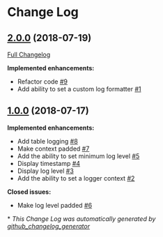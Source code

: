 # Change Log

## [2.0.0](https://github.com/kaishiyoku/js-simple-logger/tree/2.0.0) (2018-07-19)
[Full Changelog](https://github.com/kaishiyoku/js-simple-logger/compare/1.0.0...2.0.0)

**Implemented enhancements:**

- Refactor code [\#9](https://github.com/Kaishiyoku/js-simple-logger/issues/9)
- Add ability to set a custom log formatter [\#1](https://github.com/Kaishiyoku/js-simple-logger/issues/1)

## [1.0.0](https://github.com/kaishiyoku/js-simple-logger/tree/1.0.0) (2018-07-17)
**Implemented enhancements:**

- Add table logging [\#8](https://github.com/Kaishiyoku/js-simple-logger/issues/8)
- Make context padded [\#7](https://github.com/Kaishiyoku/js-simple-logger/issues/7)
- Add the ability to set minimum log level [\#5](https://github.com/Kaishiyoku/js-simple-logger/issues/5)
- Display timestamp [\#4](https://github.com/Kaishiyoku/js-simple-logger/issues/4)
- Display log level [\#3](https://github.com/Kaishiyoku/js-simple-logger/issues/3)
- Add the ability to set a logger context [\#2](https://github.com/Kaishiyoku/js-simple-logger/issues/2)

**Closed issues:**

- Make log level padded [\#6](https://github.com/Kaishiyoku/js-simple-logger/issues/6)



\* *This Change Log was automatically generated by [github_changelog_generator](https://github.com/skywinder/Github-Changelog-Generator)*